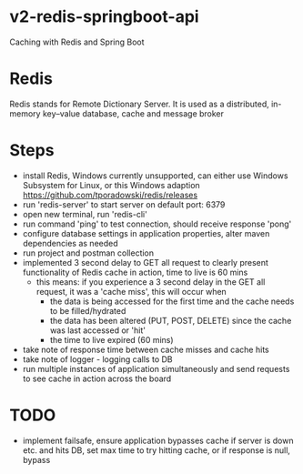 # v2-redis-springboot-api
Caching with Redis and Spring Boot

# Redis
Redis stands for Remote Dictionary Server. It is used as a distributed, 
in-memory key–value database, cache and message broker

# Steps
- install Redis, Windows currently unsupported, can either use Windows Subsystem for Linux, or this Windows adaption https://github.com/tporadowski/redis/releases
- run 'redis-server' to start server on default port: 6379
- open new terminal, run 'redis-cli'
- run command 'ping' to test connection, should receive response 'pong'
- configure database settings in application properties, alter maven dependencies as needed
- run project and postman collection
- implemented 3 second delay to GET all request to clearly present functionality of Redis cache in action, time to live is 60 mins
  - this means: if you experience a 3 second delay in the GET all request, it was a 'cache miss', this will occur when
    -  the data is being accessed for the first time and the cache needs to be filled/hydrated
    -   the data has been altered (PUT, POST, DELETE) since the cache was last accessed or 'hit'
    -   the time to live expired (60 mins)
- take note of response time between cache misses and cache hits
- take note of logger - logging calls to DB
- run multiple instances of application simultaneously and send requests to see cache in action across the board

# TODO
- implement failsafe, ensure application bypasses cache if server is down etc. and hits DB, set max time to try hitting cache, or if response is null, bypass

